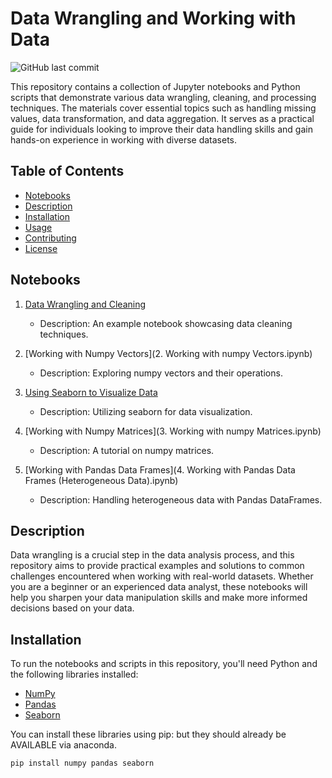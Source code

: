 # Data Wrangling and Working with Data

![GitHub last commit](https://img.shields.io/github/last-commit/GeorgeNich/Data-Wrangling-and-working-with-Data)

This repository contains a collection of Jupyter notebooks and Python scripts that demonstrate various data wrangling, cleaning, and processing techniques. The materials cover essential topics such as handling missing values, data transformation, and data aggregation. It serves as a practical guide for individuals looking to improve their data handling skills and gain hands-on experience in working with diverse datasets.

## Table of Contents

- [Notebooks](#notebooks)
- [Description](#description)
- [Installation](#installation)
- [Usage](#usage)
- [Contributing](#contributing)
- [License](#license)

## Notebooks

1. [Data Wrangling and Cleaning](1P-Updated.ipynb)
   - Description: An example notebook showcasing data cleaning techniques.
   
2. [Working with Numpy Vectors](2. Working with numpy Vectors.ipynb)
   - Description: Exploring numpy vectors and their operations.
   
3. [Using Seaborn to Visualize Data](2P_GeorgeNicholsonpythonnotebook.pdf)
   - Description: Utilizing seaborn for data visualization.
   
4. [Working with Numpy Matrices](3. Working with numpy Matrices.ipynb)
   - Description: A tutorial on numpy matrices.
   
5. [Working with Pandas Data Frames](4. Working with Pandas Data Frames (Heterogeneous Data).ipynb)
   - Description: Handling heterogeneous data with Pandas DataFrames.

## Description

Data wrangling is a crucial step in the data analysis process, and this repository aims to provide practical examples and solutions to common challenges encountered when working with real-world datasets. Whether you are a beginner or an experienced data analyst, these notebooks will help you sharpen your data manipulation skills and make more informed decisions based on your data.

## Installation

To run the notebooks and scripts in this repository, you'll need Python and the following libraries installed:

- [NumPy](https://numpy.org/)
- [Pandas](https://pandas.pydata.org/)
- [Seaborn](https://seaborn.pydata.org/)

You can install these libraries using pip:
but they should already be AVAILABLE via anaconda.

```bash
pip install numpy pandas seaborn
